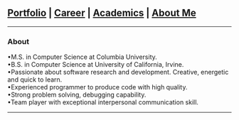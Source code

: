 ## [Portfolio](https://yizhuowu.github.io/) | [Career](https://yizhuowu.github.io/career) | [Academics](https://yizhuowu.github.io/) | [About Me](https://yizhuowu.github.io/)
---

### About

•M.S. in Computer Science at Columbia University.<br>
•B.S. in Computer Science at University of California, Irvine.<br>
•Passionate about software research and development. Creative, energetic and quick to learn.<br>
•Experienced programmer to produce code with high quality.<br>
•Strong problem solving, debugging capability.<br>
•Team player with exceptional interpersonal communication skill.<br>




---
